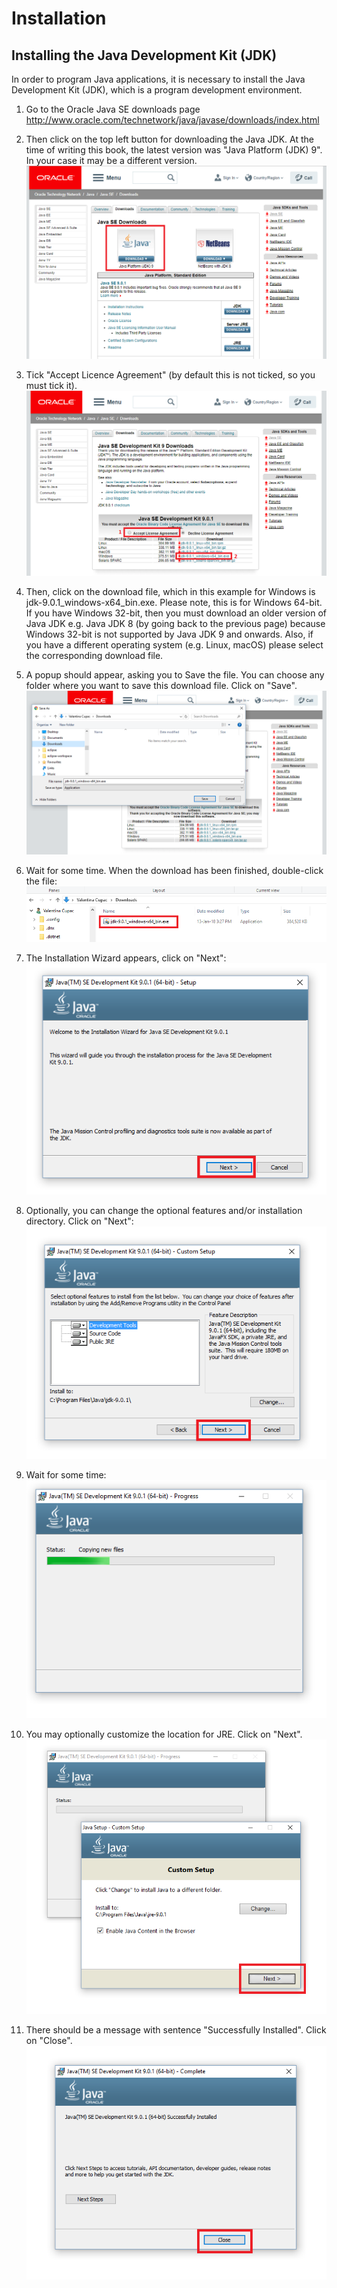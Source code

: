 # Installation

## Installing the Java Development Kit (JDK)

In order to program Java applications, it is necessary to install the Java Development Kit (JDK), which is a program development environment.

1. Go to the Oracle Java SE downloads page http://www.oracle.com/technetwork/java/javase/downloads/index.html
2. Then click on the top left button for downloading the Java JDK. At the time of writing this book, the latest version was "Java Platform (JDK) 9". In your case it may be a different version. ![Alt text](images/installation/installation-jdk-download-01.png)

3. Tick "Accept Licence Agreement" (by default this is not ticked, so you must tick it). ![Alt text](images/installation/installation-jdk-download-02.png)

4. Then, click on the download file, which in this example for Windows is jdk-9.0.1_windows-x64_bin.exe. Please note, this is for Windows 64-bit. If you have Windows 32-bit, then you must download an older version of Java JDK e.g. Java JDK 8 (by going back to the previous page) because Windows 32-bit is not supported by Java JDK 9 and onwards. Also, if you have a different operating system (e.g. Linux, macOS) please select the corresponding download file.

5. A popup should appear, asking you to Save the file. You can choose any folder where you want to save this download file. Click on "Save". ![Alt text](images/installation/installation-jdk-download-03.png)

6. Wait for some time. When the download has been finished, double-click the file: ![Alt text](images/installation/installation-jdk-download-04.png)

7. The Installation Wizard appears, click on "Next": ![Alt text](images/installation/installation-jdk-install-01.png)

8. Optionally, you can change the optional features and/or installation directory. Click on "Next": ![Alt text](images/installation/installation-jdk-install-02.png)

9. Wait for some time: ![Alt text](images/installation/installation-jdk-install-03.png)

10. You may optionally customize the location for JRE. Click on "Next". ![Alt text](images/installation/installation-jdk-install-04.png)

11. There should be a message with sentence "Successfully Installed". Click on "Close". ![Alt text](images/installation/installation-jdk-install-05.png)